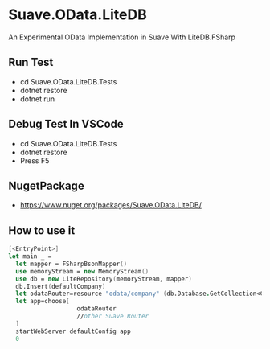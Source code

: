 # Suave.OData.LiteDB
An Experimental OData Implementation in Suave With LiteDB.FSharp 
## Run Test
* cd Suave.OData.LiteDB.Tests
* dotnet restore
* dotnet run
## Debug Test In VSCode
* cd Suave.OData.LiteDB.Tests
* dotnet restore
* Press F5 
## NugetPackage
* https://www.nuget.org/packages/Suave.OData.LiteDB/
## How to use it
  ```fsharp
  [<EntryPoint>]
  let main _ =
    let mapper = FSharpBsonMapper()
    use memoryStream = new MemoryStream()
    use db = new LiteRepository(memoryStream, mapper)    
    db.Insert(defaultCompany)
    let odataRouter=resource "odata/company" (db.Database.GetCollection<Company>()) |> OData.CRUD
    let app=choose[
                     odataRouter
                     //other Suave Router
    ]
    startWebServer defaultConfig app
    0 
  ```